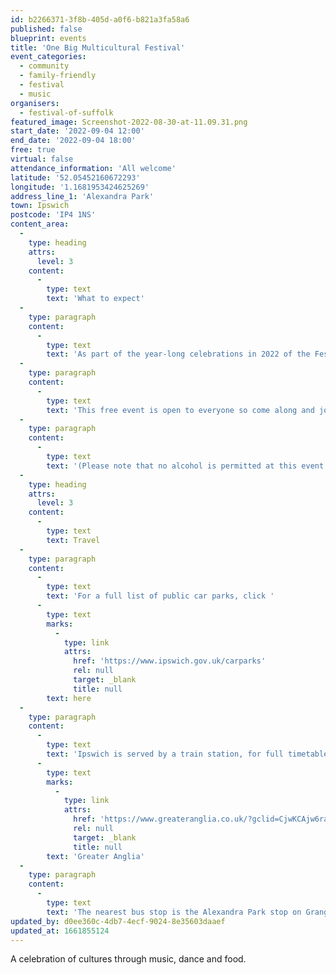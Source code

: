 ```yaml
---
id: b2266371-3f8b-405d-a0f6-b821a3fa58a6
published: false
blueprint: events
title: 'One Big Multicultural Festival'
event_categories:
  - community
  - family-friendly
  - festival
  - music
organisers:
  - festival-of-suffolk
featured_image: Screenshot-2022-08-30-at-11.09.31.png
start_date: '2022-09-04 12:00'
end_date: '2022-09-04 18:00'
free: true
virtual: false
attendance_information: 'All welcome'
latitude: '52.05452160672293'
longitude: '1.1681953424625269'
address_line_1: 'Alexandra Park'
town: Ipswich
postcode: 'IP4 1NS'
content_area:
  -
    type: heading
    attrs:
      level: 3
    content:
      -
        type: text
        text: 'What to expect'
  -
    type: paragraph
    content:
      -
        type: text
        text: 'As part of the year-long celebrations in 2022 of the Festival of Suffolk, Alexandra Park is hosting a fantastic event full of music, dance and food. The One Big Multicultural Festival returns to wrap up the summer with a party like no other! The event is a celebration of Suffolk’s many cultures and brings communities together.'
  -
    type: paragraph
    content:
      -
        type: text
        text: 'This free event is open to everyone so come along and join the fun.'
  -
    type: paragraph
    content:
      -
        type: text
        text: '(Please note that no alcohol is permitted at this event.)'
  -
    type: heading
    attrs:
      level: 3
    content:
      -
        type: text
        text: Travel
  -
    type: paragraph
    content:
      -
        type: text
        text: 'For a full list of public car parks, click '
      -
        type: text
        marks:
          -
            type: link
            attrs:
              href: 'https://www.ipswich.gov.uk/carparks'
              rel: null
              target: _blank
              title: null
        text: here
  -
    type: paragraph
    content:
      -
        type: text
        text: 'Ipswich is served by a train station, for full timetables, visit '
      -
        type: text
        marks:
          -
            type: link
            attrs:
              href: 'https://www.greateranglia.co.uk/?gclid=CjwKCAjw6raYBhB7EiwABge5KlhndhCxet-hb2Pwpl4XddXLMkPmLfvmHotZGsYRcAjyElnM7C3vFRoCn8wQAvD_BwE'
              rel: null
              target: _blank
              title: null
        text: 'Greater Anglia'
  -
    type: paragraph
    content:
      -
        type: text
        text: 'The nearest bus stop is the Alexandra Park stop on Grange Road, a one-minute walk away.'
updated_by: d0ee360c-4db7-4ecf-9024-8e35603daaef
updated_at: 1661855124
---
```

A celebration of cultures through music, dance and food.